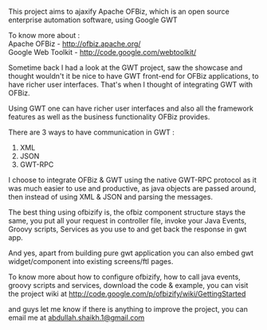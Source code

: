 This project aims to ajaxify Apache OFBiz, which is an open source enterprise automation software, using Google GWT

To know more about :<br />
Apache OFBiz - http://ofbiz.apache.org/<br />
Google Web Toolkit - http://code.google.com/webtoolkit/<br />

Sometime back I had a look at the GWT project, saw the showcase and thought wouldn't it be nice to have GWT front-end for OFBiz applications, to have richer user interfaces. That's when I thought of integrating GWT with OFBiz.

Using GWT one can have richer user interfaces and also all the framework features as well as the business functionality OFBiz provides.

There are 3 ways to have communication in GWT :<br />
1) XML<br />
2) JSON<br />
3) GWT-RPC<br />

I choose to integrate OFBiz & GWT using the native GWT-RPC protocol as it was much easier to use and productive, as java objects are passed around, then instead of using XML & JSON and parsing the messages.

The best thing using ofbizify is, the ofbiz component structure stays the same, you put all your request in controller file, invoke your Java Events, Groovy scripts, Services as you use to and get back the response in gwt app.

And yes, apart from building pure gwt application you can also embed gwt widget/component into existing screens/ftl pages.

To know more about how to configure ofbizify, how to call java events, groovy scripts and services, download the code & example, you can visit the project wiki at http://code.google.com/p/ofbizify/wiki/GettingStarted

and guys let me know if there is anything to improve the project, you can email me at abdullah.shaikh.1@gmail.com